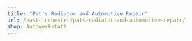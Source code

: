 ```yaml
---
title: "Pat's Radiator and Automotive Repair"
url: /east-rochester/pats-radiator-and-automotive-repair/
shop: Autowerkstatt
---
```

